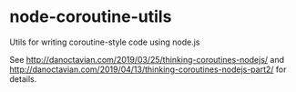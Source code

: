 # node-coroutine-utils

Utils for writing coroutine-style code using node.js

See http://danoctavian.com/2019/03/25/thinking-coroutines-nodejs/ and http://danoctavian.com/2019/04/13/thinking-coroutines-nodejs-part2/ for details. 

